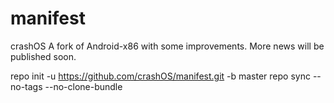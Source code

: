 # manifest
crashOS
A fork of Android-x86 with some improvements. More news will be published soon.

repo init -u https://github.com/crashOS/manifest.git -b master
repo sync --no-tags --no-clone-bundle
